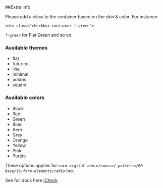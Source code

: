 ##Extra Info

Please add a class to the container based on the skin & color. For instance:

`<div class="checkbox-container f-green">`

`f-green` for Flat Green and so on.

### Available themes
 
 * flat
 * futurico
 * line
 * minimal
 * polaris
 * square

### Available colors
 
 * Black
 * Red
 * Green
 * Blue
 * Aero
 * Grey
 * Orange
 * Yellow
 * Pink
 * Purple
 
 These options applies for `euro-digital-admin/source/_patterns/00-base/16-form-elements/radio` too.
 
 See full docs here [iCheck](http://icheck.fronteed.com/)